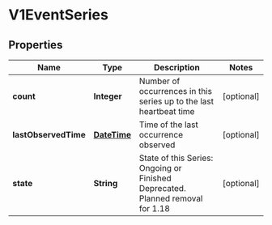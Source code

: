 

# V1EventSeries

## Properties

Name | Type | Description | Notes
------------ | ------------- | ------------- | -------------
**count** | **Integer** | Number of occurrences in this series up to the last heartbeat time |  [optional]
**lastObservedTime** | [**DateTime**](DateTime.md) | Time of the last occurrence observed |  [optional]
**state** | **String** | State of this Series: Ongoing or Finished Deprecated. Planned removal for 1.18 |  [optional]



